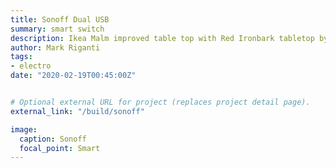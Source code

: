```yaml
---
title: Sonoff Dual USB
summary: smart switch
description: Ikea Malm improved table top with Red Ironbark tabletop by Mark Riganti 
author: Mark Riganti 
tags:
- electro
date: "2020-02-19T00:45:00Z"


# Optional external URL for project (replaces project detail page).
external_link: "/build/sonoff"

image:
  caption: Sonoff
  focal_point: Smart
---
```


